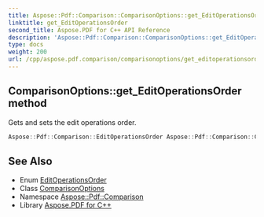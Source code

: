 ```yaml
---
title: Aspose::Pdf::Comparison::ComparisonOptions::get_EditOperationsOrder method
linktitle: get_EditOperationsOrder
second_title: Aspose.PDF for C++ API Reference
description: 'Aspose::Pdf::Comparison::ComparisonOptions::get_EditOperationsOrder method. Gets and sets the edit operations order in C++.'
type: docs
weight: 200
url: /cpp/aspose.pdf.comparison/comparisonoptions/get_editoperationsorder/
---
```

## ComparisonOptions::get_EditOperationsOrder method


Gets and sets the edit operations order.

```cpp
Aspose::Pdf::Comparison::EditOperationsOrder Aspose::Pdf::Comparison::ComparisonOptions::get_EditOperationsOrder() const
```

## See Also

* Enum [EditOperationsOrder](../../editoperationsorder/)
* Class [ComparisonOptions](../)
* Namespace [Aspose::Pdf::Comparison](../../)
* Library [Aspose.PDF for C++](../../../)
